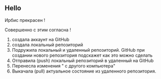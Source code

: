 ## Hello

Ирбис прекрасен !   

Совершенно с этим согласна !

1. создала аккаунт на GitHub
2. создала локальный репозиторий
3. Подружила локальный и удаленный репозиторий. GitHub  при создании нового репозитория подскажет как это можно сделать
4. Отправила (push) локальный репозиторий  в удаленный на GitHub
5. Перенесла изменения " с другого компьютера"
6. Выкачала  (pull) актуальное состояние из удаленного репозитория.